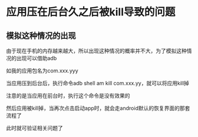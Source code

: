 # 应用压在后台久之后被kill导致的问题

## 模拟这种情况的出现

由于现在手机的内存越来越大，所以出现这种情况的概率并不大，为了模拟这种情况的出现可以借助adb

如我的应用包名为com.xxx.yyy

当应用压到后台后，执行命令adb shell am kill  com.xxx.yy，就可以将应用kill掉

注意的是当应用在前台时，执行这个命令是没有效果的

然后应用被kill掉，当再次点击启动app时，就会走android默认的恢复界面的那套流程了

此时就可验证相关问题了

